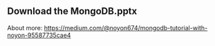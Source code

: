 ## Download the MongoDB.pptx 

About more: https://medium.com/@noyon674/mongodb-tutorial-with-noyon-95587735cae4
